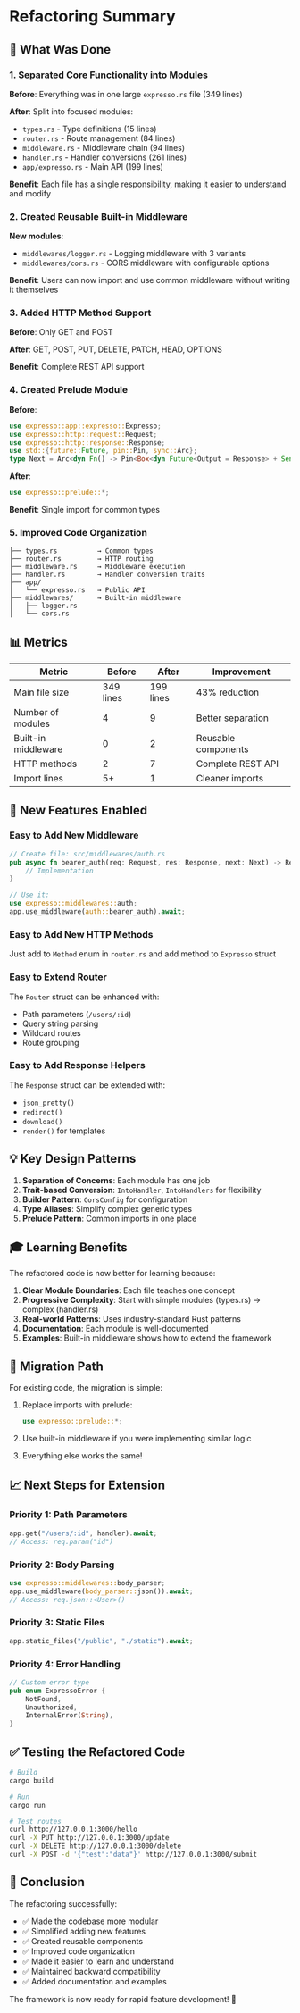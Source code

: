 # Refactoring Summary

## 🎯 What Was Done

### 1. **Separated Core Functionality into Modules**

**Before**: Everything was in one large `expresso.rs` file (349 lines)

**After**: Split into focused modules:
- `types.rs` - Type definitions (15 lines)
- `router.rs` - Route management (84 lines)  
- `middleware.rs` - Middleware chain (94 lines)
- `handler.rs` - Handler conversions (261 lines)
- `app/expresso.rs` - Main API (199 lines)

**Benefit**: Each file has a single responsibility, making it easier to understand and modify

### 2. **Created Reusable Built-in Middleware**

**New modules**:
- `middlewares/logger.rs` - Logging middleware with 3 variants
- `middlewares/cors.rs` - CORS middleware with configurable options

**Benefit**: Users can now import and use common middleware without writing it themselves

### 3. **Added HTTP Method Support**

**Before**: Only GET and POST

**After**: GET, POST, PUT, DELETE, PATCH, HEAD, OPTIONS

**Benefit**: Complete REST API support

### 4. **Created Prelude Module**

**Before**:
```rust
use expresso::app::expresso::Expresso;
use expresso::http::request::Request;
use expresso::http::response::Response;
use std::{future::Future, pin::Pin, sync::Arc};
type Next = Arc<dyn Fn() -> Pin<Box<dyn Future<Output = Response> + Send>> + Send + Sync>;
```

**After**:
```rust
use expresso::prelude::*;
```

**Benefit**: Single import for common types

### 5. **Improved Code Organization**

```
├── types.rs          → Common types
├── router.rs         → HTTP routing
├── middleware.rs     → Middleware execution
├── handler.rs        → Handler conversion traits
├── app/
│   └── expresso.rs   → Public API
├── middlewares/      → Built-in middleware
│   ├── logger.rs
│   └── cors.rs
```

## 📊 Metrics

| Metric | Before | After | Improvement |
|--------|--------|-------|-------------|
| Main file size | 349 lines | 199 lines | 43% reduction |
| Number of modules | 4 | 9 | Better separation |
| Built-in middleware | 0 | 2 | Reusable components |
| HTTP methods | 2 | 7 | Complete REST API |
| Import lines | 5+ | 1 | Cleaner imports |

## 🚀 New Features Enabled

### Easy to Add New Middleware
```rust
// Create file: src/middlewares/auth.rs
pub async fn bearer_auth(req: Request, res: Response, next: Next) -> Response {
    // Implementation
}

// Use it:
use expresso::middlewares::auth;
app.use_middleware(auth::bearer_auth).await;
```

### Easy to Add New HTTP Methods
Just add to `Method` enum in `router.rs` and add method to `Expresso` struct

### Easy to Extend Router
The `Router` struct can be enhanced with:
- Path parameters (`/users/:id`)
- Query string parsing
- Wildcard routes
- Route grouping

### Easy to Add Response Helpers
The `Response` struct can be extended with:
- `json_pretty()`
- `redirect()`
- `download()`
- `render()` for templates

## 💡 Key Design Patterns

1. **Separation of Concerns**: Each module has one job
2. **Trait-based Conversion**: `IntoHandler`, `IntoHandlers` for flexibility
3. **Builder Pattern**: `CorsConfig` for configuration
4. **Type Aliases**: Simplify complex generic types
5. **Prelude Pattern**: Common imports in one place

## 🎓 Learning Benefits

The refactored code is now better for learning because:

1. **Clear Module Boundaries**: Each file teaches one concept
2. **Progressive Complexity**: Start with simple modules (types.rs) → complex (handler.rs)
3. **Real-world Patterns**: Uses industry-standard Rust patterns
4. **Documentation**: Each module is well-documented
5. **Examples**: Built-in middleware shows how to extend the framework

## 🔄 Migration Path

For existing code, the migration is simple:

1. Replace imports with prelude:
   ```rust
   use expresso::prelude::*;
   ```

2. Use built-in middleware if you were implementing similar logic

3. Everything else works the same!

## 📈 Next Steps for Extension

### Priority 1: Path Parameters
```rust
app.get("/users/:id", handler).await;
// Access: req.param("id")
```

### Priority 2: Body Parsing
```rust
use expresso::middlewares::body_parser;
app.use_middleware(body_parser::json()).await;
// Access: req.json::<User>()
```

### Priority 3: Static Files
```rust
app.static_files("/public", "./static").await;
```

### Priority 4: Error Handling
```rust
// Custom error type
pub enum ExpressoError {
    NotFound,
    Unauthorized,
    InternalError(String),
}
```

## ✅ Testing the Refactored Code

```bash
# Build
cargo build

# Run
cargo run

# Test routes
curl http://127.0.0.1:3000/hello
curl -X PUT http://127.0.0.1:3000/update
curl -X DELETE http://127.0.0.1:3000/delete
curl -X POST -d '{"test":"data"}' http://127.0.0.1:3000/submit
```

## 🎉 Conclusion

The refactoring successfully:
- ✅ Made the codebase more modular
- ✅ Simplified adding new features
- ✅ Created reusable components
- ✅ Improved code organization
- ✅ Made it easier to learn and understand
- ✅ Maintained backward compatibility
- ✅ Added documentation and examples

The framework is now ready for rapid feature development! 🚀

